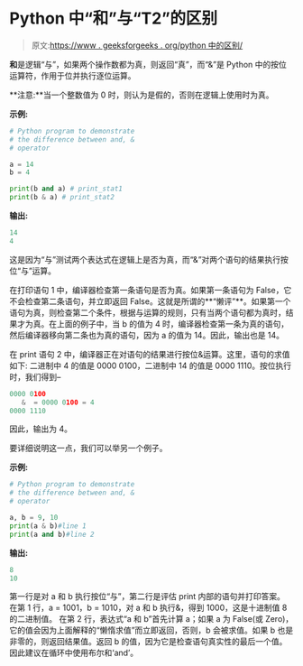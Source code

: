 # Python 中“和”与“T2”的区别

> 原文:[https://www . geeksforgeeks . org/python 中的区别/](https://www.geeksforgeeks.org/difference-between-and-and-in-python/)

**和**是逻辑“与”，如果两个操作数都为真，则返回“真”，而“&”是 Python 中的按位运算符，作用于位并执行逐位运算。

**注意:**当一个整数值为 0 时，则认为是假的，否则在逻辑上使用时为真。

**示例:**

```py
# Python program to demonstrate 
# the difference between and, & 
# operator 

a = 14
b = 4

print(b and a) # print_stat1
print(b & a) # print_stat2
```

**输出:**

```py
14
4
```

这是因为“与”测试两个表达式在逻辑上是否为真，而“&”对两个语句的结果执行按位“与”运算。

在打印语句 1 中，编译器检查第一条语句是否为真。如果第一条语句为 False，它不会检查第二条语句，并立即返回 False。这就是所谓的**“懒评”**。如果第一个语句为真，则检查第二个条件，根据与运算的规则，只有当两个语句都为真时，结果才为真。在上面的例子中，当 b 的值为 4 时，编译器检查第一条为真的语句，然后编译器移向第二条也为真的语句，因为 a 的值为 14。因此，输出也是 14。

在 print 语句 2 中，编译器正在对语句的结果进行按位&运算。这里，语句的求值如下:
二进制中 4 的值是 0000 0100，二进制中 14 的值是 0000 1110。按位执行时，我们得到–

```py
0000 0100
   &  = 0000 0100 = 4
0000 1110

```

因此，输出为 4。

要详细说明这一点，我们可以举另一个例子。

**示例:**

```py
# Python program to demonstrate
# the difference between and, & 
# operator

a, b = 9, 10
print(a & b)#line 1
print(a and b)#line 2
```

**输出:**

```py
8
10
```

第一行是对 a 和 b 执行按位“与”，第二行是评估 print 内部的语句并打印答案。
在第 1 行，a = 1001，b = 1010，对 a 和 b 执行&，得到 1000，这是十进制值 8 的二进制值。
在第 2 行，表达式“a 和 b”首先计算 a；如果 a 为 False(或 Zero)，它的值会因为上面解释的“懒惰求值”而立即返回，否则，b 会被求值。如果 b 也是非零的，则返回结果值。返回 b 的值，因为它是检查语句真实性的最后一个值。
因此建议在循环中使用布尔和‘and’。